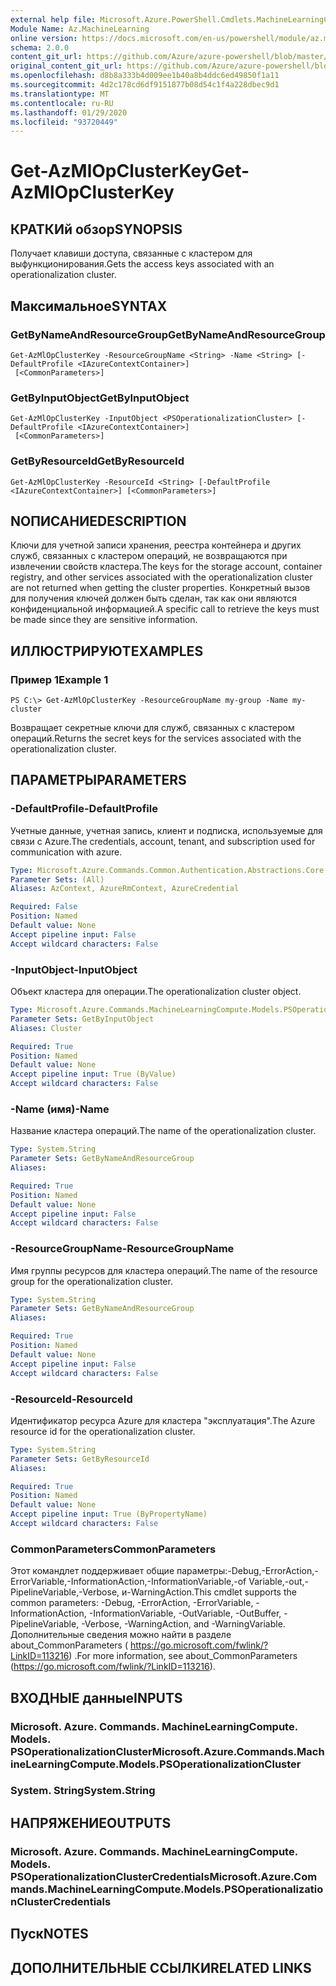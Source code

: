 ```yaml
---
external help file: Microsoft.Azure.PowerShell.Cmdlets.MachineLearningCompute.dll-Help.xml
Module Name: Az.MachineLearning
online version: https://docs.microsoft.com/en-us/powershell/module/az.machinelearning/get-azmlopclusterkey
schema: 2.0.0
content_git_url: https://github.com/Azure/azure-powershell/blob/master/src/MachineLearning/MachineLearning/help/Get-AzMlOpClusterKey.md
original_content_git_url: https://github.com/Azure/azure-powershell/blob/master/src/MachineLearning/MachineLearning/help/Get-AzMlOpClusterKey.md
ms.openlocfilehash: d8b8a333b4d009ee1b40a8b4ddc6ed49850f1a11
ms.sourcegitcommit: 4d2c178cd6df9151877b08d54c1f4a228dbec9d1
ms.translationtype: MT
ms.contentlocale: ru-RU
ms.lasthandoff: 01/29/2020
ms.locfileid: "93720449"
---
```

# <span data-ttu-id="a6ac9-101">Get-AzMlOpClusterKey</span><span class="sxs-lookup"><span data-stu-id="a6ac9-101">Get-AzMlOpClusterKey</span></span>

## <span data-ttu-id="a6ac9-102">КРАТКИй обзор</span><span class="sxs-lookup"><span data-stu-id="a6ac9-102">SYNOPSIS</span></span>
<span data-ttu-id="a6ac9-103">Получает клавиши доступа, связанные с кластером для выфункционирования.</span><span class="sxs-lookup"><span data-stu-id="a6ac9-103">Gets the access keys associated with an operationalization cluster.</span></span>

## <span data-ttu-id="a6ac9-104">Максимальное</span><span class="sxs-lookup"><span data-stu-id="a6ac9-104">SYNTAX</span></span>

### <span data-ttu-id="a6ac9-105">GetByNameAndResourceGroup</span><span class="sxs-lookup"><span data-stu-id="a6ac9-105">GetByNameAndResourceGroup</span></span>
```
Get-AzMlOpClusterKey -ResourceGroupName <String> -Name <String> [-DefaultProfile <IAzureContextContainer>]
 [<CommonParameters>]
```

### <span data-ttu-id="a6ac9-106">GetByInputObject</span><span class="sxs-lookup"><span data-stu-id="a6ac9-106">GetByInputObject</span></span>
```
Get-AzMlOpClusterKey -InputObject <PSOperationalizationCluster> [-DefaultProfile <IAzureContextContainer>]
 [<CommonParameters>]
```

### <span data-ttu-id="a6ac9-107">GetByResourceId</span><span class="sxs-lookup"><span data-stu-id="a6ac9-107">GetByResourceId</span></span>
```
Get-AzMlOpClusterKey -ResourceId <String> [-DefaultProfile <IAzureContextContainer>] [<CommonParameters>]
```

## <span data-ttu-id="a6ac9-108">NОПИСАНИЕ</span><span class="sxs-lookup"><span data-stu-id="a6ac9-108">DESCRIPTION</span></span>
<span data-ttu-id="a6ac9-109">Ключи для учетной записи хранения, реестра контейнера и других служб, связанных с кластером операций, не возвращаются при извлечении свойств кластера.</span><span class="sxs-lookup"><span data-stu-id="a6ac9-109">The keys for the storage account, container registry, and other services associated with the operationalization cluster are not returned when getting the cluster properties.</span></span> <span data-ttu-id="a6ac9-110">Конкретный вызов для получения ключей должен быть сделан, так как они являются конфиденциальной информацией.</span><span class="sxs-lookup"><span data-stu-id="a6ac9-110">A specific call to retrieve the keys must be made since they are sensitive information.</span></span>

## <span data-ttu-id="a6ac9-111">ИЛЛЮСТРИРУЮТ</span><span class="sxs-lookup"><span data-stu-id="a6ac9-111">EXAMPLES</span></span>

### <span data-ttu-id="a6ac9-112">Пример 1</span><span class="sxs-lookup"><span data-stu-id="a6ac9-112">Example 1</span></span>
```
PS C:\> Get-AzMlOpClusterKey -ResourceGroupName my-group -Name my-cluster
```

<span data-ttu-id="a6ac9-113">Возвращает секретные ключи для служб, связанных с кластером операций.</span><span class="sxs-lookup"><span data-stu-id="a6ac9-113">Returns the secret keys for the services associated with the operationalization cluster.</span></span>

## <span data-ttu-id="a6ac9-114">ПАРАМЕТРЫ</span><span class="sxs-lookup"><span data-stu-id="a6ac9-114">PARAMETERS</span></span>

### <span data-ttu-id="a6ac9-115">-DefaultProfile</span><span class="sxs-lookup"><span data-stu-id="a6ac9-115">-DefaultProfile</span></span>
<span data-ttu-id="a6ac9-116">Учетные данные, учетная запись, клиент и подписка, используемые для связи с Azure.</span><span class="sxs-lookup"><span data-stu-id="a6ac9-116">The credentials, account, tenant, and subscription used for communication with azure.</span></span>

```yaml
Type: Microsoft.Azure.Commands.Common.Authentication.Abstractions.Core.IAzureContextContainer
Parameter Sets: (All)
Aliases: AzContext, AzureRmContext, AzureCredential

Required: False
Position: Named
Default value: None
Accept pipeline input: False
Accept wildcard characters: False
```

### <span data-ttu-id="a6ac9-117">-InputObject</span><span class="sxs-lookup"><span data-stu-id="a6ac9-117">-InputObject</span></span>
<span data-ttu-id="a6ac9-118">Объект кластера для операции.</span><span class="sxs-lookup"><span data-stu-id="a6ac9-118">The operationalization cluster object.</span></span>

```yaml
Type: Microsoft.Azure.Commands.MachineLearningCompute.Models.PSOperationalizationCluster
Parameter Sets: GetByInputObject
Aliases: Cluster

Required: True
Position: Named
Default value: None
Accept pipeline input: True (ByValue)
Accept wildcard characters: False
```

### <span data-ttu-id="a6ac9-119">-Name (имя)</span><span class="sxs-lookup"><span data-stu-id="a6ac9-119">-Name</span></span>
<span data-ttu-id="a6ac9-120">Название кластера операций.</span><span class="sxs-lookup"><span data-stu-id="a6ac9-120">The name of the operationalization cluster.</span></span>

```yaml
Type: System.String
Parameter Sets: GetByNameAndResourceGroup
Aliases:

Required: True
Position: Named
Default value: None
Accept pipeline input: False
Accept wildcard characters: False
```

### <span data-ttu-id="a6ac9-121">-ResourceGroupName</span><span class="sxs-lookup"><span data-stu-id="a6ac9-121">-ResourceGroupName</span></span>
<span data-ttu-id="a6ac9-122">Имя группы ресурсов для кластера операций.</span><span class="sxs-lookup"><span data-stu-id="a6ac9-122">The name of the resource group for the operationalization cluster.</span></span>

```yaml
Type: System.String
Parameter Sets: GetByNameAndResourceGroup
Aliases:

Required: True
Position: Named
Default value: None
Accept pipeline input: False
Accept wildcard characters: False
```

### <span data-ttu-id="a6ac9-123">-ResourceId</span><span class="sxs-lookup"><span data-stu-id="a6ac9-123">-ResourceId</span></span>
<span data-ttu-id="a6ac9-124">Идентификатор ресурса Azure для кластера "эксплуатация".</span><span class="sxs-lookup"><span data-stu-id="a6ac9-124">The Azure resource id for the operationalization cluster.</span></span>

```yaml
Type: System.String
Parameter Sets: GetByResourceId
Aliases:

Required: True
Position: Named
Default value: None
Accept pipeline input: True (ByPropertyName)
Accept wildcard characters: False
```

### <span data-ttu-id="a6ac9-125">CommonParameters</span><span class="sxs-lookup"><span data-stu-id="a6ac9-125">CommonParameters</span></span>
<span data-ttu-id="a6ac9-126">Этот командлет поддерживает общие параметры:-Debug,-ErrorAction,-ErrorVariable,-InformationAction,-InformationVariable,-of Variable,-out,-PipelineVariable,-Verbose, и-WarningAction.</span><span class="sxs-lookup"><span data-stu-id="a6ac9-126">This cmdlet supports the common parameters: -Debug, -ErrorAction, -ErrorVariable, -InformationAction, -InformationVariable, -OutVariable, -OutBuffer, -PipelineVariable, -Verbose, -WarningAction, and -WarningVariable.</span></span> <span data-ttu-id="a6ac9-127">Дополнительные сведения можно найти в разделе about_CommonParameters ( https://go.microsoft.com/fwlink/?LinkID=113216) .</span><span class="sxs-lookup"><span data-stu-id="a6ac9-127">For more information, see about_CommonParameters (https://go.microsoft.com/fwlink/?LinkID=113216).</span></span>

## <span data-ttu-id="a6ac9-128">ВХОДНЫЕ данные</span><span class="sxs-lookup"><span data-stu-id="a6ac9-128">INPUTS</span></span>

### <span data-ttu-id="a6ac9-129">Microsoft. Azure. Commands. MachineLearningCompute. Models. PSOperationalizationCluster</span><span class="sxs-lookup"><span data-stu-id="a6ac9-129">Microsoft.Azure.Commands.MachineLearningCompute.Models.PSOperationalizationCluster</span></span>

### <span data-ttu-id="a6ac9-130">System. String</span><span class="sxs-lookup"><span data-stu-id="a6ac9-130">System.String</span></span>

## <span data-ttu-id="a6ac9-131">НАПРЯЖЕНИЕ</span><span class="sxs-lookup"><span data-stu-id="a6ac9-131">OUTPUTS</span></span>

### <span data-ttu-id="a6ac9-132">Microsoft. Azure. Commands. MachineLearningCompute. Models. PSOperationalizationClusterCredentials</span><span class="sxs-lookup"><span data-stu-id="a6ac9-132">Microsoft.Azure.Commands.MachineLearningCompute.Models.PSOperationalizationClusterCredentials</span></span>

## <span data-ttu-id="a6ac9-133">Пуск</span><span class="sxs-lookup"><span data-stu-id="a6ac9-133">NOTES</span></span>

## <span data-ttu-id="a6ac9-134">ДОПОЛНИТЕЛЬНЫЕ ССЫЛКИ</span><span class="sxs-lookup"><span data-stu-id="a6ac9-134">RELATED LINKS</span></span>
